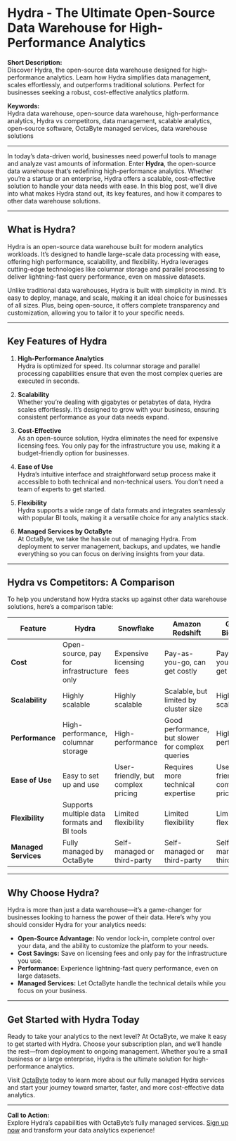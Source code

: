 # Hydra - The Ultimate Open-Source Data Warehouse for High-Performance Analytics

**Short Description:**  
Discover Hydra, the open-source data warehouse designed for high-performance analytics. Learn how Hydra simplifies data management, scales effortlessly, and outperforms traditional solutions. Perfect for businesses seeking a robust, cost-effective analytics platform.

**Keywords:**  
Hydra data warehouse, open-source data warehouse, high-performance analytics, Hydra vs competitors, data management, scalable analytics, open-source software, OctaByte managed services, data warehouse solutions

---

In today’s data-driven world, businesses need powerful tools to manage and analyze vast amounts of information. Enter **Hydra**, the open-source data warehouse that’s redefining high-performance analytics. Whether you’re a startup or an enterprise, Hydra offers a scalable, cost-effective solution to handle your data needs with ease. In this blog post, we’ll dive into what makes Hydra stand out, its key features, and how it compares to other data warehouse solutions.

---

## What is Hydra?

Hydra is an open-source data warehouse built for modern analytics workloads. It’s designed to handle large-scale data processing with ease, offering high performance, scalability, and flexibility. Hydra leverages cutting-edge technologies like columnar storage and parallel processing to deliver lightning-fast query performance, even on massive datasets.

Unlike traditional data warehouses, Hydra is built with simplicity in mind. It’s easy to deploy, manage, and scale, making it an ideal choice for businesses of all sizes. Plus, being open-source, it offers complete transparency and customization, allowing you to tailor it to your specific needs.

---

## Key Features of Hydra

1. **High-Performance Analytics**  
   Hydra is optimized for speed. Its columnar storage and parallel processing capabilities ensure that even the most complex queries are executed in seconds.

2. **Scalability**  
   Whether you’re dealing with gigabytes or petabytes of data, Hydra scales effortlessly. It’s designed to grow with your business, ensuring consistent performance as your data needs expand.

3. **Cost-Effective**  
   As an open-source solution, Hydra eliminates the need for expensive licensing fees. You only pay for the infrastructure you use, making it a budget-friendly option for businesses.

4. **Ease of Use**  
   Hydra’s intuitive interface and straightforward setup process make it accessible to both technical and non-technical users. You don’t need a team of experts to get started.

5. **Flexibility**  
   Hydra supports a wide range of data formats and integrates seamlessly with popular BI tools, making it a versatile choice for any analytics stack.

6. **Managed Services by OctaByte**  
   At OctaByte, we take the hassle out of managing Hydra. From deployment to server management, backups, and updates, we handle everything so you can focus on deriving insights from your data.

---

## Hydra vs Competitors: A Comparison

To help you understand how Hydra stacks up against other data warehouse solutions, here’s a comparison table:

| Feature                | Hydra                  | Snowflake             | Amazon Redshift       | Google BigQuery       |
|------------------------|------------------------|------------------------|------------------------|------------------------|
| **Cost**               | Open-source, pay for infrastructure only | Expensive licensing fees | Pay-as-you-go, can get costly | Pay-as-you-go, can get costly |
| **Scalability**        | Highly scalable        | Highly scalable        | Scalable, but limited by cluster size | Highly scalable |
| **Performance**        | High-performance, columnar storage | High-performance | Good performance, but slower for complex queries | High-performance |
| **Ease of Use**        | Easy to set up and use | User-friendly, but complex pricing | Requires more technical expertise | User-friendly, but complex pricing |
| **Flexibility**        | Supports multiple data formats and BI tools | Limited flexibility | Limited flexibility | Limited flexibility |
| **Managed Services**   | Fully managed by OctaByte | Self-managed or third-party | Self-managed or third-party | Self-managed or third-party |

---

## Why Choose Hydra?

Hydra is more than just a data warehouse—it’s a game-changer for businesses looking to harness the power of their data. Here’s why you should consider Hydra for your analytics needs:

- **Open-Source Advantage:** No vendor lock-in, complete control over your data, and the ability to customize the platform to your needs.
- **Cost Savings:** Save on licensing fees and only pay for the infrastructure you use.
- **Performance:** Experience lightning-fast query performance, even on large datasets.
- **Managed Services:** Let OctaByte handle the technical details while you focus on your business.

---

## Get Started with Hydra Today

Ready to take your analytics to the next level? At OctaByte, we make it easy to get started with Hydra. Choose your subscription plan, and we’ll handle the rest—from deployment to ongoing management. Whether you’re a small business or a large enterprise, Hydra is the ultimate solution for high-performance analytics.

Visit [OctaByte](https://octabyte.io) today to learn more about our fully managed Hydra services and start your journey toward smarter, faster, and more cost-effective data analytics.

---

**Call to Action:**  
Explore Hydra’s capabilities with OctaByte’s fully managed services. [Sign up now](https://octabyte.io) and transform your data analytics experience!